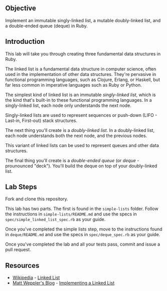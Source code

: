 

## Objective

Implement an immutable singly-linked list, a mutable doubly-linked list,
and a double-ended queue (deque) in Ruby.

## Introduction

This lab will take you through creating three fundamental data
structures in Ruby.

The linked list is a fundamental data structure in computer science, often used in the implementation of other data structures. They're pervasive in functional programming languages, such as Clojure, Erlang, or Haskell, but far less common in imperative languages such as Ruby or Python.

The simplest kind of linked list is an immutable *singly-linked list*, which is the kind that's built-in to these functional programming languages. In a singly-linked list, each node only understands the next node.

Singly-linked lists are used to represent sequences or push-down (LIFO -
Last-in, First-out) stack structures.

The next thing you'll create is a *doubly-linked list*. In a doubly-linked
list, each node understands both the next node, and the previous nodes.

This variant of linked lists can be used to represent queues and other
data structures.

The final thing you'll create is a *double-ended queue* (or *deque* -
prounounced "deck"). You'll build the deque on top of your doubly-linked
list.

## Lab Steps

Fork and clone this repository.

This lab has two parts. The first is found in the `simple-lists` folder.
Follow the instructions in `simple-lists/README.md` and use the specs in
`spec/simple_linked_list_spec.rb` as your guide.

Once you've completed the simple lists step, move to the instructions
found in `deque/README.md` and use the specs in `spec/deque_spec.rb` as
your guide.

Once you've completed the lab and all your tests pass, commit and issue a pull request.

## Resources
* [Wikipedia](http://en.wikipedia.org/) - [Linked List](http://en.wikipedia.org/wiki/Linked_list)
* [Matt Weppler's Blog](http://matt.weppler.me/) - [Implementing a Linked List](http://matt.weppler.me/2013/08/14/implementing-a-linked-list-in-ruby.html)
